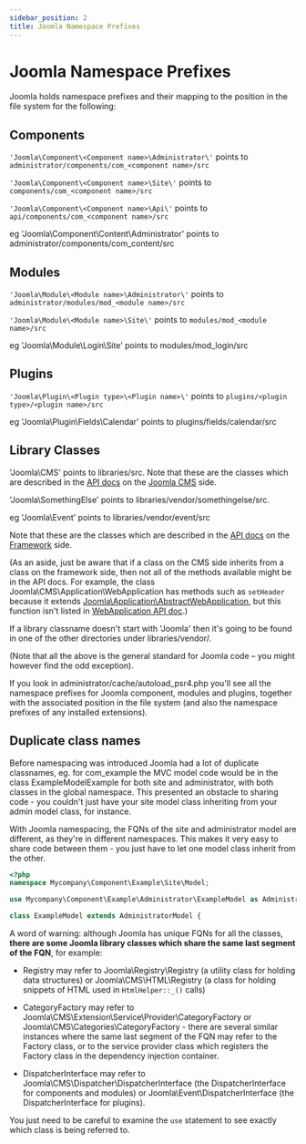 ```yaml
---
sidebar_position: 2
title: Joomla Namespace Prefixes
---
```

# Joomla Namespace Prefixes

Joomla holds namespace prefixes and their mapping to the position in the file system for the following:

## Components
`'Joomla\Component\<Component name>\Administrator\'` points to `administrator/components/com_<component name>/src`

`'Joomla\Component\<Component name>\Site\'` points to `components/com_<component name>/src`

`'Joomla\Component\<Component name>\Api\'` points to `api/components/com_<component name>/src`

eg 'Joomla\Component\Content\Administrator\' points to administrator/components/com_content/src

## Modules
`'Joomla\Module\<Module name>\Administrator\'` points to `administrator/modules/mod_<module name>/src`

`'Joomla\Module\<Module name>\Site\'` points to `modules/mod_<module name>/src`

eg 'Joomla\Module\Login\Site\' points to modules/mod_login/src

## Plugins
`'Joomla\Plugin\<Plugin type>\<Plugin name>\'` points to `plugins/<plugin type>/<plugin name>/src`

eg 'Joomla\Plugin\Fields\Calendar' points to plugins/fields/calendar/src

## Library Classes
'Joomla\CMS\' points to libraries/src. Note that these are the classes which are described in the [API docs](https://api.joomla.org/) on the [Joomla CMS](https://api.joomla.org/cms-4/index.html) side. 

'Joomla\SomethingElse\' points to libraries/vendor/somethingelse/src. 

eg 'Joomla\Event\' points to libraries/vendor/event/src

Note that these are the classes which are described in the [API docs](https://api.joomla.org/) on the [Framework](https://api.joomla.org/framework-2/index.html) side. 

(As an aside, just be aware that if a class on the CMS side inherits from a class on the framework side, then not all of the methods available might be in the API docs. For example, the class Joomla\CMS\Application\WebApplication has methods such as `setHeader` because it extends [Joomla\Application\AbstractWebApplication](https://api.joomla.org/framework-2/classes/Joomla-Application-AbstractWebApplication.html), but this function isn't listed in [WebApplication API doc](https://api.joomla.org/cms-4/classes/Joomla-CMS-Application-WebApplication.html).)

If a library classname doesn't start with 'Joomla' then it's going to be found in one of the other directories under libraries/vendor/. 

(Note that all the above is the general standard for Joomla code – you might however find the odd exception). 

If you look in administrator/cache/autoload_psr4.php you'll see all the namespace prefixes for Joomla component, modules and plugins, together with the associated position in the file system (and also the namespace prefixes of any installed extensions).

## Duplicate class names
Before namespacing was introduced Joomla had a lot of duplicate classnames, eg. for com_example the MVC model code would be in the class ExampleModelExample for both site and administrator, with both classes in the global namespace. This presented an obstacle to sharing code - you couldn't just have your site model class inheriting from your admin model class, for instance.

With Joomla namespacing, the FQNs of the site and administrator model are different, as they're in different namespaces. This makes it very easy to share code between them - you just have to let one model class inherit from the other.
```php
<?php
namespace Mycompany\Component\Example\Site\Model;

use Mycompany\Component\Example\Administrator\ExampleModel as AdministratorModel;

class ExampleModel extends AdministratorModel {
```

A word of warning: although Joomla has unique FQNs for all the classes, **there are some Joomla library classes which share the same last segment of the FQN**, for example:

- Registry may refer to Joomla\Registry\Registry (a utility class for holding data structures) or Joomla\CMS\HTML\Registry (a class for holding snippets of HTML used in `HtmlHelper::_()` calls)

- CategoryFactory may refer to Joomla\CMS\Extension\Service\Provider\CategoryFactory or Joomla\CMS\Categories\CategoryFactory - there are several similar instances where the same last segment of the FQN may refer to the Factory class, or to the service provider class which registers the Factory class in the dependency injection container.

- DispatcherInterface may refer to Joomla\CMS\Dispatcher\DispatcherInterface (the DispatcherInterface for components and modules) or Joomla\Event\DispatcherInterface (the DispatcherInterface for plugins).

You just need to be careful to examine the `use` statement to see exactly which class is being referred to.